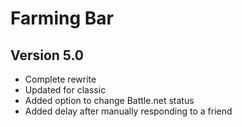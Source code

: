 # Farming Bar
## Version 5.0
- Complete rewrite
- Updated for classic
- Added option to change Battle.net status
- Added delay after manually responding to a friend